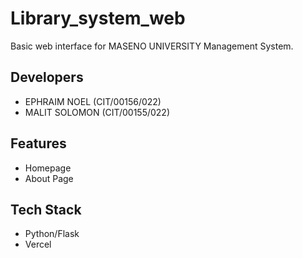 # Library_system_web

Basic web interface for MASENO UNIVERSITY Management System.

## Developers
- EPHRAIM NOEL (CIT/00156/022)
- MALIT SOLOMON (CIT/00155/022)

## Features
- Homepage
- About Page

## Tech Stack
- Python/Flask
- Vercel

